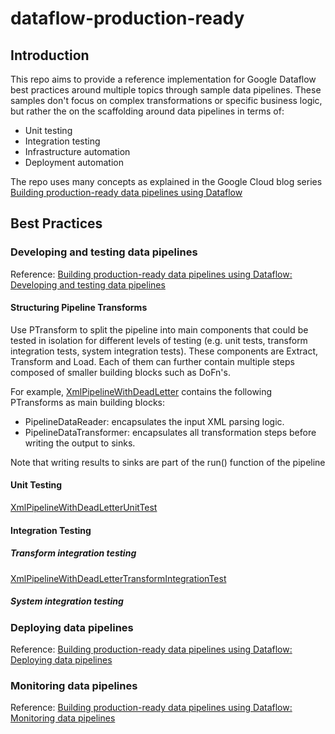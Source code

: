 # dataflow-production-ready
## Introduction
This repo aims to provide a reference implementation for Google Dataflow best practices around multiple topics through 
sample data pipelines. These samples don't focus on complex transformations or specific business logic, but rather the
on the scaffolding around data pipelines in terms of: 
* Unit testing
* Integration testing
* Infrastructure automation
* Deployment automation

The repo uses many concepts as explained in the Google Cloud blog series 
[Building production-ready data pipelines using Dataflow](https://cloud.google.com/solutions/building-production-ready-data-pipelines-using-dataflow-overview)  
## Best Practices
### Developing and testing data pipelines
Reference: [Building production-ready data pipelines using Dataflow: Developing and testing data pipelines](https://cloud.google.com/solutions/building-production-ready-data-pipelines-using-dataflow-developing-and-testing)

#### Structuring Pipeline Transforms
Use PTransform to split the pipeline into main components that could be tested in isolation
for different levels of testing (e.g. unit tests, transform integration tests, system integration tests). These
components are Extract, Transform and Load. Each of them can further contain multiple steps composed of smaller
building blocks such as DoFn's. 

For example, [XmlPipelineWithDeadLetter](src/main/pipeline/XmlPipelineWithDeadLetter.java) contains the following
PTransforms as main building blocks:
* PipelineDataReader: encapsulates the input XML parsing logic.
* PipelineDataTransformer: encapsulates all transformation steps before writing the output to sinks.

Note that writing results to sinks are part of the run() function of the pipeline

#### Unit Testing
[XmlPipelineWithDeadLetterUnitTest](src/test/pipeline/XmlPipelineWithDeadLetterUnitTest.java)
#### Integration Testing
##### Transform integration testing
[XmlPipelineWithDeadLetterTransformIntegrationTest](src/test/pipeline/XmlPipelineWithDeadLetterTransformIntegrationTest.java)
##### System integration testing
### Deploying data pipelines
Reference: [Building production-ready data pipelines using Dataflow: Deploying data pipelines](https://cloud.google.com/solutions/building-production-ready-data-pipelines-using-dataflow-deploying)
### Monitoring data pipelines
Reference: [Building production-ready data pipelines using Dataflow: Monitoring data pipelines](https://cloud.google.com/solutions/building-production-ready-data-pipelines-using-dataflow-monitoring)